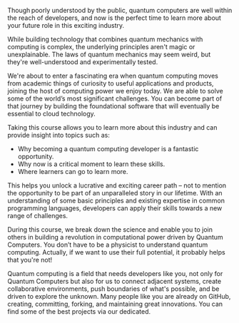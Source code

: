 Though poorly understood by the public, quantum computers are well within the reach of developers, and now is the perfect time to learn more about your future role in this exciting industry.  

While building technology that combines quantum mechanics with computing is complex, the underlying principles aren't magic or unexplainable. The laws of quantum mechanics may seem weird, but they're well-understood and experimentally tested.  

We're about to enter a fascinating era when quantum computing moves from academic things of curiosity to useful applications and products, joining the host of computing power we enjoy today. We are able to solve some of the world’s most significant challenges. You can become part of that journey by building the foundational software that will eventually be essential to cloud technology.

Taking this course allows you to learn more about this industry and can provide insight into topics such as:

- Why becoming a quantum computing developer is a fantastic opportunity.
- Why now is a critical moment to learn these skills.
- Where learners can go to learn more.

This helps you unlock a lucrative and exciting career path – not to mention the opportunity to be part of an unparalleled story in our lifetime. With an understanding of some basic principles and existing expertise in common programming languages, developers can apply their skills towards a new range of challenges.  

During this course, we break down the science and enable you to join others in building a revolution in computational power driven by Quantum Computers. You don’t have to be a physicist to understand quantum computing. Actually, if we want to use their full potential, it probably helps that you're not!  

Quantum computing is a field that needs developers like you, not only for Quantum Computers but also for us to connect adjacent systems, create collaborative environments, push boundaries of what's possible, and be driven to explore the unknown. Many people like you are already on GitHub, creating, committing, forking, and maintaining great innovations. You can find some of the best projects via our dedicated.
